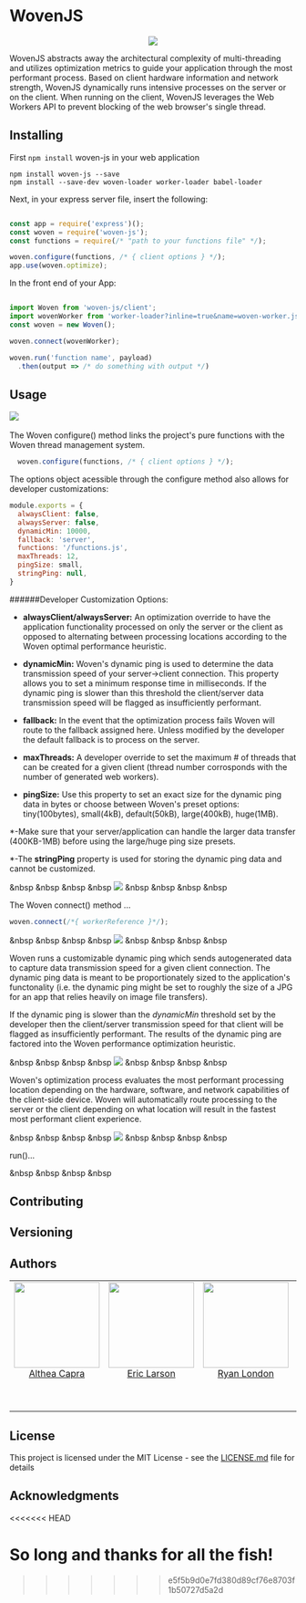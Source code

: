 # WovenJS

<p align="center">
  <img src="https://user-images.githubusercontent.com/4038732/35308567-17f72930-005d-11e8-9134-c21c741f0cc7.png">
</p>

WovenJS abstracts away the architectural complexity of multi-threading and utilizes optimization metrics to guide your application through the most performant process. Based on client hardware information and network strength, WovenJS dynamically runs intensive processes on the server or on the client. When running on the client, WovenJS leverages the Web Workers API to prevent blocking of the web browser's single thread.


## Installing
First `npm install` woven-js in your web application 

```
npm install woven-js --save
npm install --save-dev woven-loader worker-loader babel-loader
```

Next, in your express server file, insert the following:

```javascript

const app = require('express')();
const woven = require('woven-js');
const functions = require(/* "path to your functions file" */);

woven.configure(functions, /* { client options } */);
app.use(woven.optimize);

```
In the front end of your App:

```javascript

import Woven from 'woven-js/client';
import wovenWorker from 'worker-loader?inline=true&name=woven-worker.js!babel-loader!woven-loader!<path to your functions>';
const woven = new Woven();

woven.connect(wovenWorker);

woven.run('function name', payload)
  .then(output => /* do something with output */)

```
## Usage

<p>
  <img src="https://user-images.githubusercontent.com/4038732/35308543-0315f870-005d-11e8-82fa-17aede333138.png">
  &nbsp &nbsp &nbsp &nbsp

  The Woven configure() method links the project's pure functions with the Woven thread management system.

```javascript
  woven.configure(functions, /* { client options } */);
```
  The options object acessible through the configure method also allows for developer customizations:
 
```javascript
module.exports = {
  alwaysClient: false,
  alwaysServer: false,
  dynamicMin: 10000,
  fallback: 'server',
  functions: '/functions.js',
  maxThreads: 12,
  pingSize: small,
  stringPing: null,
}
```

  ######Developer Customization Options:

  - **alwaysClient/alwaysServer:** An optimization override to have the application functionality processed on only the server or the client as opposed to alternating between processing locations according to the Woven optimal performance heuristic. 

  - **dynamicMin:** Woven's dynamic ping is used to determine the  data transmission speed of your server->client connection. This property allows you to set a minimum response time in milliseconds. If the dynamic ping is slower than this threshold the client/server data transmission speed will be flagged as insufficiently performant.

  - **fallback:** In the event that the optimization process fails Woven will route to the fallback assigned here. Unless modified by the developer the default fallback is to process on the server.

  - **maxThreads:** A developer override to set the maximum # of threads that can be created for a given client (thread number corrosponds with the number of generated web workers).

  - **pingSize:** Use this property to set an exact size for the dynamic ping data in bytes or choose between Woven's preset options: tiny(100bytes), small(4kB), default(50kB), large(400kB), huge(1MB).

  *-Make sure that your server/application can handle the larger data transfer (400KB-1MB) before using the large/huge ping size presets.

  *-The **stringPing** property is used for storing the dynamic ping data and cannot be customized.
  
  &nbsp &nbsp &nbsp &nbsp
  <img src="https://user-images.githubusercontent.com/4038732/35308546-05bdf154-005d-11e8-9877-ceabb6a07424.png">
  &nbsp &nbsp &nbsp &nbsp

  The Woven connect() method ...

  ```javascript
  woven.connect(/*{ workerReference }*/);
  ```

  &nbsp &nbsp &nbsp &nbsp
  <img src="https://user-images.githubusercontent.com/4038732/35308554-09e7228c-005d-11e8-9329-f49ab7580292.png">
  &nbsp &nbsp &nbsp &nbsp

  Woven runs a customizable dynamic ping which sends autogenerated data to capture data transmission speed for a given client connection. The dynamic ping data is meant to be proportionately sized to the application's functonality (i.e. the dynamic ping might be set to roughly the size of a JPG for an app that relies heavily on image file transfers). 
  
  If the dynamic ping is slower than the *dynamicMin* threshold set by the developer then the client/server transmission speed for that client will be flagged as insufficiently performant. The results of the dynamic ping are factored into the Woven performance optimization heuristic.

  &nbsp &nbsp &nbsp &nbsp
  <img src="https://user-images.githubusercontent.com/4038732/35308551-07f95ea4-005d-11e8-8d81-4b8ade2db02f.png">
  &nbsp &nbsp &nbsp &nbsp

  Woven's optimization process evaluates the most performant processing location depending on the hardware, software, and network capabilities of the client-side device. Woven will automatically route processing to the server or the client depending on what location will result in the fastest most performant client experience.

  &nbsp &nbsp &nbsp &nbsp
  <img src="https://user-images.githubusercontent.com/4038732/35312963-d4709d20-0072-11e8-80f2-57423e8ac1d1.png">
  &nbsp &nbsp &nbsp &nbsp

  run()...

  &nbsp &nbsp &nbsp &nbsp
</p>



## Contributing



## Versioning

 

## Authors
<table>
  <tbody>
    <tr>
      <td align="center" valign="top">
        <img width="150" height="150" src="https://user-images.githubusercontent.com/4038732/35314686-afd44822-007c-11e8-8fef-92225d5fb4fa.jpg">
        <br>
        <a href="https://github.com/LazarusCrown">Althea Capra</a>
        <p></p>
        <br>
        <p></p>
      </td>
      <td align="center" valign="top">
        <img width="150" height="150" src="https://user-images.githubusercontent.com/4038732/35314688-affa1d36-007c-11e8-89c2-2492d174b7dc.jpg">
        <br>
        <a href="https://github.com/erikwlarsen">Eric Larson</a>
        <p></p>
        <br>
        <p></p>
      </td>
      <td align="center" width="20%" valign="top">
        <img width="150" height="150" src="https://user-images.githubusercontent.com/4038732/35314689-b00cfc1c-007c-11e8-97b4-b38651546a12.jpg">
        <br>
        <a href="https://github.com/ryanlondon">Ryan London</a>
        <p></p>
        <br>
        <p></p>
      </td>
      <td align="center" valign="top">
        <img width="150" height="150" src="https://user-images.githubusercontent.com/4038732/35314687-afe7f82c-007c-11e8-9ef2-99ecd3694e3d.jpg">
        <br>
        <a href="https://github.com/warmthesea">Dale Nogiec</a>
        <p></p>
        <br>
        <p></p>
        
     
     
  </tbody>
</table>



## License

This project is licensed under the MIT License - see the [LICENSE.md](LICENSE.md) file for details

## Acknowledgments
<<<<<<< HEAD

So long and thanks for all the fish!
=======
>>>>>>> e5f5b9d0e7fd380d89cf76e8703f1b50727d5a2d
